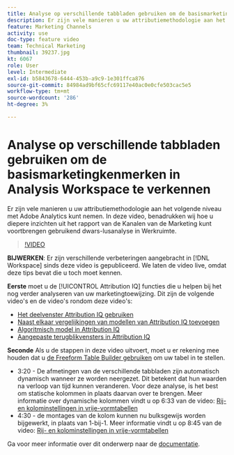 ```yaml
---
title: Analyse op verschillende tabbladen gebruiken om de basismarketingkenmerken in Analysis Workspace te verkennen
description: Er zijn vele manieren u uw attributiemethodologie aan het volgende niveau met Adobe Analytics kunt nemen. In deze video, benadrukken wij hoe u diepere inzichten uit het rapport van de Kanalen van de Marketing kunt voortbrengen gebruikend dwars-lusanalyse in Werkruimte.
feature: Marketing Channels
activity: use
doc-type: feature video
team: Technical Marketing
thumbnail: 39237.jpg
kt: 6067
role: User
level: Intermediate
exl-id: b5843678-6444-453b-a9c9-1e301ffca876
source-git-commit: 84984ad9bf65cfc69117e40ac0e0cfe503cac5e5
workflow-type: tm+mt
source-wordcount: '286'
ht-degree: 3%

---
```


# Analyse op verschillende tabbladen gebruiken om de basismarketingkenmerken in Analysis Workspace te verkennen

Er zijn vele manieren u uw attributiemethodologie aan het volgende niveau met Adobe Analytics kunt nemen. In deze video, benadrukken wij hoe u diepere inzichten uit het rapport van de Kanalen van de Marketing kunt voortbrengen gebruikend dwars-lusanalyse in Werkruimte.

>[!VIDEO](https://video.tv.adobe.com/v/39237/?quality=12&learn=on)

**BIJWERKEN**: Er zijn verschillende verbeteringen aangebracht in [!DNL Workspace] sinds deze video is gepubliceerd. We laten de video live, omdat deze tips bevat die u toch moet kennen.

**Eerste** moet u de [!UICONTROL Attribution IQ] functies die u helpen bij het nog verder analyseren van uw marketingtoewijzing. Dit zijn de volgende video&#39;s en de video&#39;s rondom deze video&#39;s:

* [Het deelvenster Attribution IQ gebruiken](using-the-attribution-iq-panel.md)
* [Naast elkaar vergelijkingen van modellen van Attribution IQ toevoegen](adding-side-by-side-comparisons-of-attribution-iq-models.md)
* [Algoritmisch model in Attribution IQ](algorithmic-model-in-attribution-iq.md)
* [Aangepaste terugblikvensters in Attribution IQ](custom-lookback-windows-in-attribution-iq.md)

**Seconde** Als u de stappen in deze video uitvoert, moet u er rekening mee houden dat u [de Freeform Table Builder gebruiken](../building-freeform-tables/using-the-freeform-table-builder-in-analysis-workspace.md) om uw tabel in te stellen.

* 3:20 - De afmetingen van de verschillende tabbladen zijn automatisch dynamisch wanneer ze worden neergezet. Dit betekent dat hun waarden na verloop van tijd kunnen veranderen. Voor deze analyse, is het best om statische kolommen in plaats daarvan over te brengen. Meer informatie over dynamische kolommen vindt u op 6:33 van de video: [Rij- en kolominstellingen in vrije-vormtabellen](../building-freeform-tables/row-and-column-settings-in-freeform-tables.md)
* 4:30 - de montages van de kolom kunnen nu bulksgewijs worden bijgewerkt, in plaats van 1-bij-1. Meer informatie vindt u op 8:45 van de video: [Rij- en kolominstellingen in vrije-vormtabellen](../building-freeform-tables/row-and-column-settings-in-freeform-tables.md)

Ga voor meer informatie over dit onderwerp naar de [documentatie](https://experienceleague.adobe.com/docs/analytics/analyze/analysis-workspace/attribution/models.html?lang=nl-NL).
